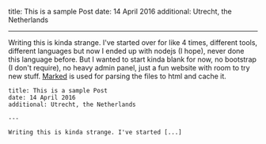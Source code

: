 title: This is a sample Post
date: 14 April 2016
additional: Utrecht, the Netherlands

---

Writing this is kinda strange. I've started over for like 4 times, different tools, different languages but now I ended up with nodejs (I hope), never done this language before. But I wanted to start kinda blank for now, no bootstrap (I don't require), no heavy admin panel, just a fun website with room to try new stuff. [Marked](https://github.com/chjj/marked) is used for parsing the files to html and cache it.

    title: This is a sample Post
    date: 14 April 2016
    additional: Utrecht, the Netherlands

    ‑‑‑

    Writing this is kinda strange. I've started [...]

